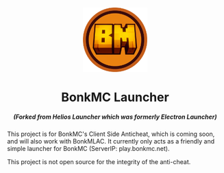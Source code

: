 <p align="center"><img src="./SealCircle.png" width="150px" height="150px" alt="aventium softworks"></p>

<h1 align="center">BonkMC Launcher</h1>

<em><h5 align="center">(Forked from Helios Launcher which was formerly Electron Launcher)</h5></em>

This project is for BonkMC's Client Side Anticheat, which is coming soon, and will also work with BonkMLAC. It currently only acts as a friendly and simple launcher for BonkMC (ServerIP: play.bonkmc.net).

This project is not open source for the integrity of the anti-cheat.
